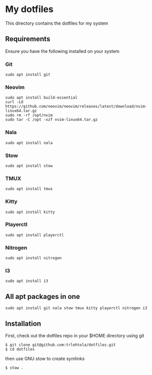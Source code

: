 # My dotfiles

This directory contains the dotfiles for my system

## Requirements

Ensure you have the following installed on your system

### Git

```
sudo apt install git
```


### Neovim

```
sudo apt install build-essential
curl -LO https://github.com/neovim/neovim/releases/latest/download/nvim-linux64.tar.gz
sudo rm -rf /opt/nvim
sudo tar -C /opt -xzf nvim-linux64.tar.gz
```

### Nala

```
sudo apt install nala
```

### Stow

```
sudo apt install stow
```

### TMUX

```
sudo apt install tmux
```

### Kitty

```
sudo apt install kitty
```

### Playerctl

```
sudo apt install playerctl
```

### Nitrogen

```
sudo apt install nitrogen
```

### I3

```
sudo apt install i3
```

## All apt packages in one

```
sudo apt install git nala stow tmux kitty playerctl nitrogen i3
```

## Installation

First, check out the dotfiles repo in your $HOME directory using git

```
$ git clone git@github.com:trlehtola/dotfiles.git
$ cd dotfiles
```

then use GNU stow to create symlinks

```
$ stow .
```
